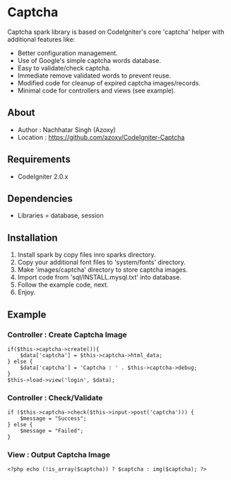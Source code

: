 # Captcha

Captcha spark library is based on CodeIgniter's core 'captcha' helper with additional features like:

* Better configuration management.
* Use of Google's simple captcha words database.
* Easy to validate/check captcha.
* Immediate remove validated words to prevent reuse.
* Modified code for cleanup of expired captcha images/records.
* Minimal code for controllers and views (see example).

## About

* Author : Nachhatar Singh (Azoxy)
* Location : https://github.com/azoxy/CodeIgniter-Captcha

## Requirements

* CodeIgniter 2.0.x

## Dependencies

* Libraries = database, session

## Installation

1. Install spark by copy files inro sparks directory.
2. Copy your additional font files to 'system/fonts' directory.
3. Make 'images/captcha' directory to store captcha images.
4. Import code from 'sql/INSTALL.mysql.txt' into database.
5. Follow the example code, next.
6. Enjoy.

## Example

### Controller : Create Captcha Image

    if($this->captcha->create()){
        $data['captcha'] = $this->captcha->html_data;
    } else {
        $data['captcha'] = 'Captcha : ' . $this->captcha->debug;
    }
    $this->load->view('login', $data);

### Controller : Check/Validate

    if ($this->captcha->check($this->input->post('captcha'))) {
    	$message = "Success";
    } else {
    	$message = "Failed";
    }

### View : Output Captcha Image

    <?php echo (!is_array($captcha)) ? $captcha : img($captcha); ?>
